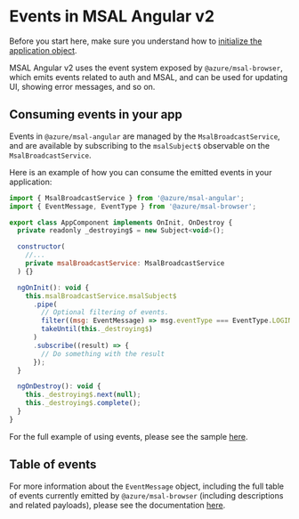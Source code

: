 # Events in MSAL Angular v2

Before you start here, make sure you understand how to [initialize the application object](https://github.com/AzureAD/microsoft-authentication-library-for-js/blob/dev/lib/msal-angular/docs/v2-docs/initialization.md).

MSAL Angular v2 uses the event system exposed by `@azure/msal-browser`, which emits events related to auth and MSAL, and can be used for updating UI, showing error messages, and so on.

## Consuming events in your app

Events in `@azure/msal-angular` are managed by the `MsalBroadcastService`, and are available by subscribing to the `msalSubject$` observable on the `MsalBroadcastService`. 

Here is an example of how you can consume the emitted events in your application:
```javascript
import { MsalBroadcastService } from '@azure/msal-angular';
import { EventMessage, EventType } from '@azure/msal-browser';

export class AppComponent implements OnInit, OnDestroy {
  private readonly _destroying$ = new Subject<void>();

  constructor(
    //...
    private msalBroadcastService: MsalBroadcastService
  ) {}

  ngOnInit(): void {
    this.msalBroadcastService.msalSubject$
      .pipe(
        // Optional filtering of events.
        filter((msg: EventMessage) => msg.eventType === EventType.LOGIN_SUCCESS), 
        takeUntil(this._destroying$)
      )
      .subscribe((result) => {
        // Do something with the result
      });
  }

  ngOnDestroy(): void {
    this._destroying$.next(null);
    this._destroying$.complete();
  }
}
```


For the full example of using events, please see the sample [here](https://github.com/AzureAD/microsoft-authentication-library-for-js/blob/dev/samples/msal-angular-v2-samples/angular10-sample-app/src/app/app.component.ts#L29).

## Table of events

For more information about the `EventMessage` object, including the full table of events currently emitted by `@azure/msal-browser` (including descriptions and related payloads), please see the documentation [here](https://github.com/AzureAD/microsoft-authentication-library-for-js/blob/dev/lib/msal-browser/docs/events.md).
